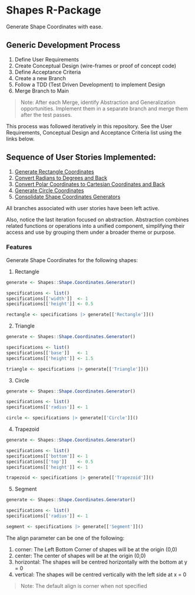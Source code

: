 # Shapes R-Package

Generate Shape Coordinates with ease.

## Generic Development Process

1. Define User Requirements
2. Create Conceptual Design (wire-frames or proof of concept code)
3. Define Acceptance Criteria
4. Create a new Branch
5. Follow a TDD (Test Driven Development) to implement Design
6. Merge Branch to Main

> Note: After each Merge, identify Abstraction and Generalization opportunities. Implement them in a separate branch and merge them after the test passes.

This process was followed iteratively in this repository. See the User Requirements, Conceptual Design and Acceptance Criteria list using the links below.

## Sequence of User Stories Implemented:

1. [Generate Rectangle Coordinates](https://github.com/FlippieCoetser/Shapes/issues/1)
2. [Convert Radians to Degrees and Back](https://github.com/FlippieCoetser/Shapes/issues/4)
3. [Convert Polar Coordinates to Cartesian Coordinates and Back](https://github.com/FlippieCoetser/Shapes/issues/5)
4. [Generate Circle Coordinates](https://github.com/FlippieCoetser/Shapes/issues/2)
5. [Consolidate Shape Coordinates Generators](https://github.com/FlippieCoetser/Shapes/issues/9)

All branches associated with user stories have been left active.

Also, notice the last iteration focused on abstraction. Abstraction combines related functions or operations into a unified component, simplifying their access and use by grouping them under a broader theme or purpose.

### Features

Generate Shape Coordinates for the following shapes:

1. Rectangle

```r
generate <- Shapes::Shape.Coordinates.Generator()

specifications <- list()
specifications[['width']]  <- 1
specifications[['height']] <- 0.5

rectangle <- specifications |> generate[['Rectangle']]()
```

2. Triangle

```r
generate <- Shapes::Shape.Coordinates.Generator()

specifications <- list()
specifications[['base']]   <- 1
specifications[['height']] <- 1.5

triangle <- specifications |> generate[['Triangle']]()
```

3. Circle

```r
generate <- Shapes::Shape.Coordinates.Generator()

specifications <- list()
specifications[['radius']] <- 1

circle <- specifications |> generate[['Circle']]()
```

4. Trapezoid

```r
generate <- Shapes::Shape.Coordinates.Generator()

specifications <- list()
specifications[['bottom']] <- 1
specifications[['top']]    <- 0.5
specifications[['height']] <- 1

trapezoid <- specifications |> generate[['Trapezoid']]()
```

5. Segment

```r
generate <- Shapes::Shape.Coordinates.Generator()

specifications <- list()
specifications[['radius']] <- 1

segment <- specifications |> generate[['Segment']]()
```

The align parameter can be one of the following:

1. corner: The Left Bottom Corner of shapes will be at the origin (0,0)
2. center: The center of shapes will be at the origin (0,0)
3. horizontal: The shapes will be centred horizontally with the bottom at y = 0
4. vertical: The shapes will be centred vertically with the left side at x = 0

> Note: The default align is corner when not specified
